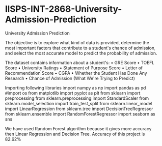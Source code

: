 # llSPS-INT-2868-University-Admission-Prediction
University Admission Prediction

The objective is to explore what kind of data is provided, determine the most important factors that contribute to a student's chance of admission, and select the most accurate model to predict the probability of admission.

The dataset contains information about a student's:
•	GRE Score
•	TOEFL Score
•	University Ratings
•	Statement of Purpose Score
•	Letter of Recommendation Score
•	CGPA
•	Whether the Student Has Done Any Research
•	Chance of Admission (What We're Trying to Predict)

Importing following libraries
import numpy as np
import pandas as pd
#import os
from matplotlib import pyplot as plt
from sklearn import preprocessing
from sklearn.preprocessing import StandardScaler
from sklearn.model_selection import train_test_split
from sklearn.linear_model import LinearRegression
from sklearn.tree import DecisionTreeRegressor
from sklearn.ensemble import RandomForestRegressor
import seaborn as sns

We have used Random Forest algorithm because it gives more accuracy then Linear Regression and Decision Tree. Accuracy of this project is 82.62%
